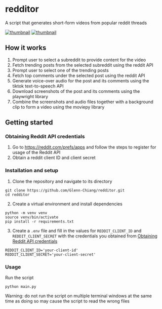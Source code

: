 # redditor
A script that generates short-form videos from popular reddit threads

[![thumbnail](http://img.youtube.com/vi/goTNMh0OINo/0.jpg)](https://www.youtube.com/shorts/goTNMh0OINo)
[![thumbnail](http://img.youtube.com/vi/bDfnwqNr50g/0.jpg)](https://www.youtube.com/shorts/bDfnwqNr50g)

## How it works
1. Prompt user to select a subreddit to provide content for the video
2. Fetch trending posts from the selected subreddit using the reddit API
3. Prompt user to select one of the trending posts
4. Fetch top comments under the selected post using the reddit API
5. Generate voice-over audio for the post and its comments using the tiktok text-to-speech API
6. Download screenshots of the post and its comments using the playwright library
7. Combine the screenshots and audio files together with a background clip to form a video using the moviepy library

## Getting started
### Obtaining Reddit API credentials
1. Go to https://reddit.com/prefs/apps and follow the steps to register for usage of the Reddit API
2. Obtain a reddit client ID and client secret

### Installation and setup
1. Clone the repository and navigate to its directory
```
git clone https://github.com/Glenn-Chiang/redditor.git
cd redditor
```
2. Create a virtual environment and install dependencies
```
python -m venv venv
source venv/bin/activate
pip install -r requirements.txt
```
3. Create a `.env` file and fill in the values for `REDDIT_CLIENT_ID` and `REDDIT_CLIENT_SECRET` with the credentials you obtained from [Obtaining Reddit API credentials](#obtaining-reddit-api-credentials)
```
REDDIT_CLIENT_ID='your-client-id'
REDDIT_CLIENT_SECRET='your-client-secret'
```

### Usage
Run the script
```
python main.py
```
Warning: do not run the script on multiple terminal windows at the same time as doing so may cause the script to read the wrong files
